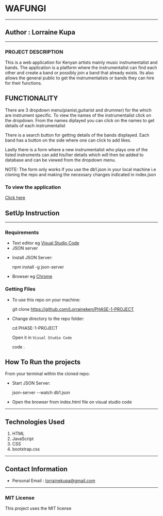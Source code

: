 # WAFUNGI
*****
## Author : Lorraine Kupa
****
### PROJECT DESCRIPTION

This is a web application for Kenyan artists mainly music instrumentalist and bands.
The application is a platform where the instrumentalist can find each other and create a band or
possibly join a band that already exists. Its also allows the general public to get the instrumentalists or bands they can hire for their functions.

## FUNCTIONALITY

There are 3 dropdown menu(pianist,guitarist and drummer) for the which are instrument specific. To view the names of the instrumentalist click on the dropdown. From the names diplayed you can click on the names to get details of each instrumentalist

There is a search button for getting details of the bands displayed.
Each band has a button on the side where one can click to add likes.

Lastly there is a form where a new instrumentalist who plays one of the listed instruments can add his/her details which will then be added to database and can be viewed from the dropdown menu.

NOTE: The form only works if you use the db1.json in your local machine i.e cloning the repo and making the necessary changes indicated in index.json



### To view the application 

  [Click here](https://lorraineken.github.io/PHASE-1-PROJECT/)


## SetUp Instruction
****

### Requirements
* Text editor eg [Visual Studio Code](https://code.visualstudio.com/download)
* JSON server 
 - Install JSON Server:
   
   npm install -g json-server


* Browser eg [Chrome](https://www.google.com/chrome/)



### Getting Files
* To use this repo on your machine:
 
    git clone https://github.com/Lorraineken/PHASE-1-PROJECT

*  Change directory to the repo folder:
    
    cd PHASE-1-PROJECT

   Open it in ``Visual Studio Code``

    code .

## How To Run the projects
From your terminal within the cloned repo:

- Start JSON Server:

  json-server --watch db1.json

- Open the browser from index.html file on visual studio code



*****
## Technologies Used
1. HTML
2. JavaScript
3. CSS
4. bootstrap.css
*****
## Contact Information
* Personal Email : lorrainekupa@gmail.com
*****
### MIT License
This project uses the MIT license
